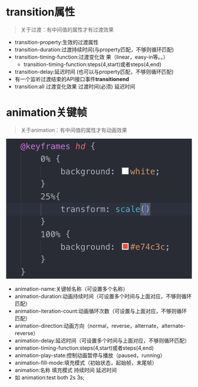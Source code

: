 <!--
 * @Descripttion: 
 * @version: 
 * @Author: wy
 * @Date: 2021年01月19日 22:16:07
 * @LastEditors: wy
 * @LastEditTime: 2021年03月17日 15:08:06
-->

# transition属性

> 关于过渡：有中间值的属性才有过渡效果

- transition-property:生效的过渡属性
- transition-duration:过渡持续时间(与property匹配，不够则循环匹配)
- transition-timing-function:过渡变化效 果（linear，easy-in等。。）
  - transition-timing-function:steps(4,start)或者steps(4,end)
- transition-delay:延迟时间 (也可以与property匹配，不够则循环匹配)
- 有一个监听过渡结束的API接口事件**transitionend**
- transition:all 过渡变化效果 过渡时间(必须) 延迟时间

# animation关键帧

> 关于animation：有中间值的属性才有动画效果

![](image/笔记/1611125201027.png)

- animation-name:关键帧名称（可设置多个名称）
- animation-duration:动画持续时间（可设置多个时间与上面对应，不够则循环匹配）
- animation-iteration-count:动画循环次数（可设置与上面对应，不够则循环匹配）
- animation-direction:动画方向（normal，reverse，alternate，alternate-reverse）
- animation-delay:延迟时间（可设置多个时间与上面对应，不够则循环匹配）
- animation-timing-function:steps(4,start)或者steps(4,end)
- animation-play-state:控制动画暂停与播放（paused，running）
- animation-fill-mode:填充模式（初始状态，起始帧，末尾帧）
- animation:名称 填充模式 持续时间 延迟时间
- 如 animation:test both 2s 3s;

